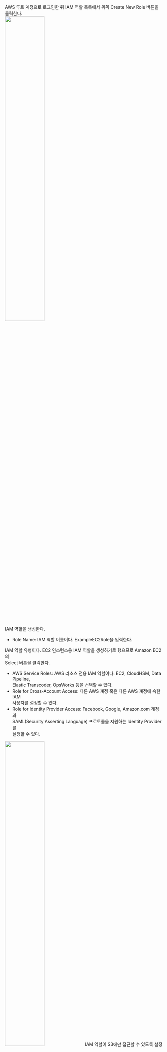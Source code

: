 AWS 루트 계정으로 로그인한 뒤 IAM 역할 목록에서 위쪽 Create New Role 버튼을 
클릭한다.    
<img src="https://user-images.githubusercontent.com/33191974/157683960-09bd3b0a-1185-4fb3-93fe-d9d4f6731df0.png" width="50%" height="50%"/>   
IAM 역할을 생성한다.   
- Role Name: IAM 역할 이름이다. ExampleEC2Role을 입력한다.   

IAM 역할 유형이다. EC2 인스턴스용 IAM 역할을 생성하기로 했으므로 Amazon EC2의    
Select 버튼을 클릭한다.   
- AWS Service Roles: AWS 리소스 전용 IAM 역할이다. EC2, CloudHSM, Data Pipeline,  
Elastic Transcoder, OpsWorks 등을 선택할 수 있다.   
- Role for Cross-Account Access: 다른 AWS 계정 혹은 다른 AWS 계정에 속한 IAM  
사용자를 설정할 수 있다.   
- Role for Identity Provider Access: Facebook, Google, Amazon.com 계정과   
SAML(Security Asserting Language) 프로토콜을 지원하는 Identity Provider를   
설정할 수 있다.   
<img src="https://user-images.githubusercontent.com/33191974/157685692-97365a93-36cb-4bb1-91a1-4aa591447dd3.png" width="50%" height="50%"/>     
IAM 역할이 S3에만 접근할 수 있도록 설정해보자. Select Policy Template에는   
AWS의 모든 리소스에 대한 접근 권한을 Full Access, Read Only Access, 기타   
Access로 구분하여 준비해 놓았다. 개수가 상당히 많으므로 스크롤을 내려   
Amazon S3 Full Access의 Select 버튼을 클릭한다.    
  
AWS Policy Generator나 직접 정책(Custom Policy)을 작성하여 설정할 수도 있다.    
<img src="https://user-images.githubusercontent.com/33191974/157687119-8134bd6d-5951-4485-a4dc-4d6bf4949cdb.png" width="50%" height="50%"/>  
S3에만 접근할 수 있도록 해주는 정책 파일(Policy Document)이 자동으로 생성된다.   
Next Step 버튼을 클릭한다.   
<img src="https://user-images.githubusercontent.com/33191974/157688601-94bd3daf-b816-4634-8485-734167d38853.png" width="50%" height="50%"/>   
  
지금까지 설정한 내용에 이상이 없는지 확인한다. 이상이 없으면 Create Role  
버튼을 클릭한다.   

IAM 역할 목록에 IAM 역할(ExampleEC2Role)이 생성되었다. IAM 역할(ExampleEC2  
Role)을 선택한 뒤 세부 내용을 보면 Permissions에서 현재 설정된 정책이 표시된다.   
Attach Role Policy 버튼으로 정책을 계속 추가할 수 있다.   
<img src="https://user-images.githubusercontent.com/33191974/157689189-986ec06e-ff9a-4b22-b8b9-aa2c0a45b4d4.png" width="50%" height="50%"/>     
<img src="https://user-images.githubusercontent.com/33191974/157689906-34b9de59-dee9-48c3-a5ae-396e4ac0698b.png" width="50%" height="50%"/>  































